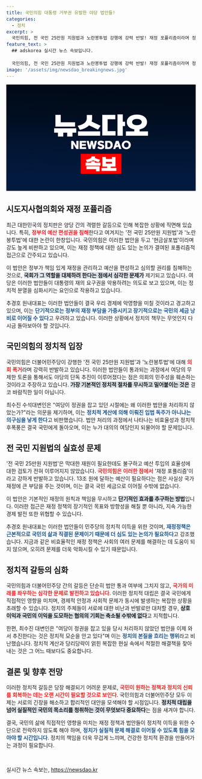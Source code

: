 ```yaml
---
title: 국민의힘 대통령 거부권 유발한 야당 법안들!
categories:
  - 정치
excerpt: >
  국민의힘, 전 국민 25만원 지원법과 노란봉투법 강행에 강력 반발! 재정 포퓰리즘이라며 정부 예산편성권 침해 주장. 의회 폭거에도 불구, 민주당은 일사천리로 법안 처리 예정! 클릭해서 상세한 논란의 이면을 확인해보세요!
feature_text: >
  ## adskorea 실시간 뉴스 속보입니다.

  국민의힘, 전 국민 25만원 지원법과 노란봉투법 강행에 강력 반발! 재정 포퓰리즘이라며 정부 예산편성권 침해 주장. 의회 폭거에도 불구, 민주당은 일사천리로 법안 처리 예정! 클릭해서 상세한 논란의 이면을 확인해보세요!
image: '/assets/img/newsdao_breakingnews.jpg'
---
```


<p><img src="/assets/img/newsdao_breakingnews.jpg" alt="adskorea 속보" /></p>

<h2 data-ke-size="size26">시도지사협의회와 재정 포퓰리즘</h2>

<p data-ke-size="size16">최근 대한민국의 정치판은 양당 간의 격렬한 갈등으로 인해 복잡한 상황에 직면해 있습니다. 특히, <b><span style="color: #ee2323;">정부의 예산 편성권을 침해</span></b>한다고 여겨지는 '전 국민 25만원 지원법'과 '노란봉투법'에 대한 논란이 한창입니다. 국민의힘은 이러한 법안을 두고 '현금살포법'이라며 강도 높게 비판하고 있으며, 이는 재정 정책에 대한 심도 있는 논의가 결여된 포퓰리즘적 접근으로 간주되고 있습니다. </p>

<p data-ke-size="size16">이 법안은 정부가 책임 있게 재정을 관리하고 예산을 편성하고 심의할 권리를 침해하는 것으로, <b><span style="background-color: #21538527;">국회가 그 역할을 대체하려 한다는 점에서 심각한 문제가</span></b> 제기되고 있습니다. 여당은 이러한 법안들이 대통령의 재의 요구권을 악용하려는 의도로 보고 있으며, 이는 정치적 분열을 심화시키는 요인으로 작용하고 있습니다. </p>

<p data-ke-size="size16">추경호 원내대표는 이러한 법안들이 결국 우리 경제에 악영향을 미칠 것이라고 경고하고 있으며, 이는 <b><span style="color: #1a5490;">단기적으로는 정부의 재정 부담을 가중시키고 장기적으로는 국민의 세금 낭비로 이어질 수 있다</span></b>고 우려하고 있습니다. 이러한 상황에서 정치의 책무는 무엇인지 다시금 돌아보아야 할 것입니다.</p>

<h2 data-ke-size="size26">국민의힘의 정치적 입장</h2>

<p data-ke-size="size16">국민의힘은 더불어민주당이 강행한 '전 국민 25만원 지원법'과 '노란봉투법'에 대해 <b><span style="color: #ee2323;">의회 폭거</span></b>라며 강력히 반발하고 있습니다. 이러한 법안들이 통과되는 과정에서 여당의 무제한 토론을 통해서도 야당의 단독 추진이 이루어졌다는 점은 의회의 민주성을 훼손하는 것이라고 주장하고 있습니다. <b><span style="background-color: #21538527;">가장 기본적인 정치적 절차를 무시하고 밀어붙이는 것은</span></b> 결코 바람직한 일이 아닙니다.</p>

<p data-ke-size="size16">최수진 수석대변인은 "여당이 정권을 잡고 있던 시절에는 왜 이러한 법안을 처리하지 않았는가?"라는 의문을 제기하며, 이는 <b><span style="color: #1a5490;">정치적 계산에 의해 이뤄진 입법 독주가 아니냐는 의구심을 낳게 한다</span></b>고 비판했습니다. 법안 처리의 과정에서 나타나는 비효율성과 정치적 후폭풍은 결국 국민에게 돌아오며, 이는 누가 대의의 여당인지 되물어야 할 문제입니다.</p>

<h2 data-ke-size="size26">전 국민 지원법의 실효성 문제</h2>

<p data-ke-size="size16">'전 국민 25만원 지원법'은 막대한 재원이 필요한데도 불구하고 예산 투입의 효율성에 대한 검토가 전혀 이루어지지 않았습니다. <b><span style="color: #ee2323;">국민의힘은 이러한 점에서</span></b> '재정 포퓰리즘'이라고 강하게 반발하고 있습니다. 13조 원에 달하는 예산이 필요하다는 점은 사실상 국가 재정에 큰 부담을 주는 것이며, 이는 결국 국민 세금으로 이어질 수밖에 없습니다.</p>

<p data-ke-size="size16">이 법안은 기본적인 재정의 원칙과 책임을 무시하고 <b><span style="background-color: #21538527;">단기적인 효과를 추구하는 방법</span></b>입니다. 이러한 접근은 재정 정책의 장기적인 목표와 방향성을 해칠 뿐 아니라, 지속 가능한 경제 발전 또한 위협할 수 있습니다.</p>

<p data-ke-size="size16">추경호 원내대표는 이러한 법안들이 민주당의 정치적 이득을 위한 것이며, <b><span style="color: #1a5490;">재정정책은 근본적으로 국민의 삶과 직결된 문제이기 때문에 더 심도 있는 논의가 필요하다</span></b>고 강조했습니다. 지금과 같은 비효율적인 재정 정책은 사회의 여러 문제를 해결하는 데 도움이 되지 않으며, 오히려 문제를 더욱 악화시킬 수 있기 때문입니다.</p>

<h2 data-ke-size="size26">정치적 갈등의 심화</h2>

<p data-ke-size="size16">국민의힘과 더불어민주당 간의 갈등은 단순히 법안 통과 여부에 그치지 않고, <b><span style="color: #ee2323;">국가의 미래를 좌우하는 심각한 문제로 발전하고 있습니다</span></b>. 이러한 정치적 대립은 결국 국민에게 직접적인 영향을 미치며, 경제적 안정과 사회적 문제가 동시에 발생하는 복잡한 상황을 초래할 수 있습니다. 정치의 주체들이 서로에 대한 비난과 반발로만 대처할 경우, <b><span style="background-color: #21538527;">상호 이익과 국민의 이익을 도모하는 협의의 기회는 축소될 수밖에 없다</span></b>고 지적합니다.</p>

<p data-ke-size="size16">한편, 최수진 대변인은 "여당이 정권을 잡고 있을 당시 처리하지 않았던 법안을 이제 와서 추진한다는 것은 정치적 모순을 안고 있다"며 이는 <b><span style="color: #1a5490;">정치의 본질을 흐리는 행위</span></b>라고 비난했습니다. 정치적 계산과 당리당략이 얽힌 복잡한 현실 속에서 적절한 해결책을 찾아내는 것은 그 어느 때보다도 중요합니다.</p>

<h2 data-ke-size="size26">결론 및 향후 전망</h2>

<p data-ke-size="size16">이러한 정치적 갈등은 당장 해결되기 어려운 문제로, <b><span style="color: #ee2323;">국민이 원하는 정책과 정치의 신뢰를 회복하는 데는 오랜 시간이 필요할 것으로 보인다</span></b>. 국민의힘과 더불어민주당 모두 이제는 서로의 긴장을 해소하고 합리적인 대안을 모색해야 할 시점입니다. <b><span style="background-color: #21538527;">정치적 대립을 넘어 실질적인 국민의 목소리를 청취하는 것이 무엇보다 중요하다</span></b>는 점을 새겨야 합니다.</p>

<p data-ke-size="size16">결국, 국민의 삶에 직접적인 영향을 미치는 재정 정책과 법안들이 정치적 이득을 위한 수단으로 전락하지 않도록 해야 하며, <b><span style="color: #1a5490;">정치가 실질적 문제 해결로 이어질 수 있도록 힘을 모아야 할 시간입니다</span></b>. 정치의 책임을 더욱 무겁게 느끼며, 건강한 정치적 환경을 만들어가는 과정이 필요합니다.</p>

<p data-ke-size="size16">&nbsp;</p>
실시간 뉴스 속보는, <a href="https://newsdao.kr" rel="dofollow">https://newsdao.kr</a>


